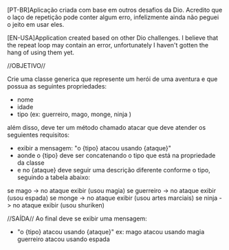 [PT-BR]Aplicação criada com base em outros desafios da Dio. Acredito que o laço de repetição pode conter algum erro, infelizmente ainda não peguei o jeito em usar eles.

[EN-USA]Application created based on other Dio challenges. I believe that the repeat loop may contain an error, unfortunately I haven't gotten the hang of using them yet.

//OBJETIVO//

Crie uma classe generica que represente um herói de uma aventura e que possua as seguintes propriedades:
- nome
- idade
- tipo (ex: guerreiro, mago, monge, ninja )

além disso, deve ter um método chamado atacar que deve atender os seguientes requisitos:
- exibir a mensagem: "o {tipo} atacou usando {ataque}"
- aonde o {tipo} deve ser concatenando o tipo que está na propriedade da classe
- e no {ataque} deve seguir uma descrição diferente conforme o tipo, seguindo a tabela abaixo:

se mago -> no ataque exibir (usou magia)
se guerreiro -> no ataque exibir (usou espada)
se monge -> no ataque exibir (usou artes marciais)
se ninja -> no ataque exibir (usou shuriken)

//SAÍDA//
Ao final deve se exibir uma mensagem:
- "o {tipo} atacou usando {ataque}"
  ex: mago atacou usando magia
  guerreiro atacou usando espada